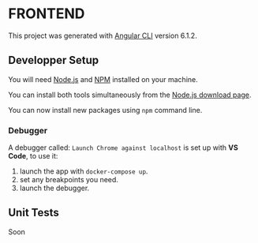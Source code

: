 # FRONTEND

This project was generated with [Angular CLI](https://github.com/angular/angular-cli) version 6.1.2.

## Developper Setup

You will need [Node.js](https://nodejs.org/en/) and [NPM](https://www.npmjs.com/) installed on your machine.

You can install both tools simultaneously from the [Node.js download page](https://nodejs.org/en/download/).

You can now install new packages using `npm` command line.

### Debugger

A debugger called: `Launch Chrome against localhost` is set up with **VS Code**, to use it:

1. launch the app with `docker-compose up`.
2. set any breakpoints you need.
3. launch the debugger.

## Unit Tests

Soon
